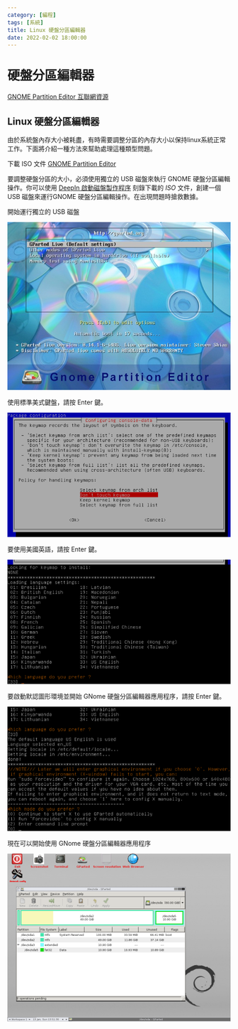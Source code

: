```yaml
---
category: [編程]
tags: [系統]
title: Linux 硬盤分區編輯器
date: 2022-02-02 18:00:00
---
```


# 硬盤分區編輯器

[GNOME Partition Editor 互聯網資源](https://gparted.org)

## Linux 硬盤分區編輯器

由於系統盤內存大小被耗盡，有時需要調整分區的內存大小以保持linux系統正常工作。下面將介紹一種方法來幫助處理這種類型問題。

下載 ISO 文件 [GNOME Partition Editor](https://gparted.org/download.php)

要調整硬盤分區的大小，必須使用獨立的 USB 磁盤來執行 GNOME 硬盤分區編輯操作。你可以使用 [DeepIn 啟動磁盤製作程序](https://www.deepin.org/en/original/deepin-boot-maker) 刻錄下載的 *ISO* 文件，創建一個 USB 磁盤來運行GNOME 硬盤分區編輯操作。在出現問題時搶救數據。

開始運行獨立的 USB 磁盤

![Alt x](../assets/img/linux/glcd.png)

使用標準美式鍵盤，請按 Enter 鍵。

![Alt x](../assets/img/linux/gp1.png)

要使用美國英語，請按 Enter 鍵。

![Alt x](../assets/img/linux/gp2.png)

要啟動默認圖形環境並開始 GNome 硬盤分區編輯器應用程序，請按 Enter 鍵。

![Alt x](../assets/img/linux/gp3.png)

現在可以開始使用 GNome 硬盤分區編輯器應用程序

![Alt x](../assets/img/linux/gp4.png)
